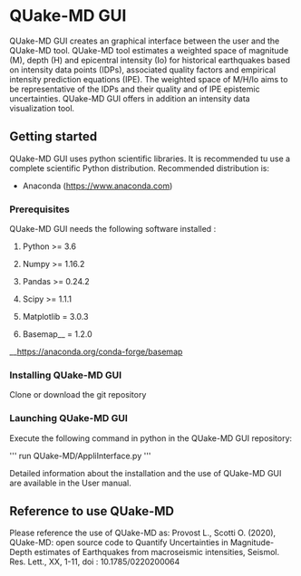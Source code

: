 # QUake-MD GUI

QUake-MD GUI creates an graphical interface between the user and the QUake-MD tool. QUake-MD tool estimates a weighted space of magnitude (M), depth (H) and epicentral intensity (Io) for historical earthquakes based on intensity data points (IDPs), associated quality factors and empirical intensity prediction equations (IPE). The weighted space of M/H/Io aims to be representative of the IDPs and their quality and of IPE epistemic uncertainties.
QUake-MD GUI offers in addition an intensity data visualization tool.

## Getting started

QUake-MD GUI uses python scientific libraries. It is recommended tu use a complete scientific Python distribution.
Recommended distribution is:
  - Anaconda (https://www.anaconda.com)

### Prerequisites

QUake-MD GUI needs the following software installed :

1) Python >= 3.6

2) Numpy >= 1.16.2

3) Pandas >= 0.24.2

4) Scipy >= 1.1.1

5) Matplotlib = 3.0.3

6) Basemap__ = 1.2.0

__https://anaconda.org/conda-forge/basemap

### Installing QUake-MD GUI

Clone or download the git repository

### Launching QUake-MD GUI

Execute the following command in python in the QUake-MD GUI repository:

'''
run QUake-MD/AppliInterface.py
'''

Detailed information about the installation and the use of QUake-MD GUI are available in the User manual.

## Reference to use QUake-MD

Please reference the use of QUake-MD as: Provost L., Scotti O. (2020), QUake-MD: open source code to Quantify Uncertainties in Magnitude-Depth estimates of Earthquakes from macroseismic intensities, Seismol. Res. Lett., XX, 1-11, doi : 10.1785/0220200064



